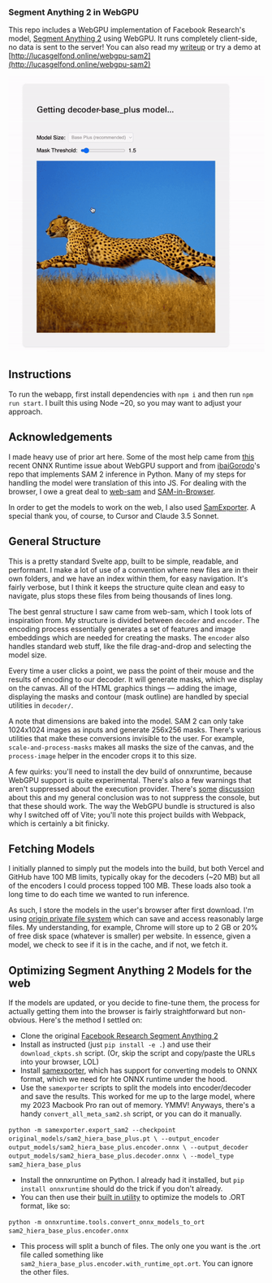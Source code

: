 ### Segment Anything 2 in WebGPU

This repo includes a WebGPU implementation of Facebook Research's model, [Segment Anything 2](<(https://github.com/facebookresearch/segment-anything-2/tree/main)>) using WebGPU. It runs completely client-side, no data is sent to the server! You can also read my [writeup](http://lucasgelfond.online/portfolio/webgpu-sam2) or try a demo at [http://lucasgelfond.online/webgpu-sam2](http://lucasgelfond.online/webgpu-sam2)

![Demo of Segment Anything 2 in WebGPU](public/demo.gif)

## Instructions

To run the webapp, first install dependencies with `npm i` and then run `npm run start`. I built this using Node ~20, so you may want to adjust your approach.

## Acknowledgements

I made heavy use of prior art here. Some of the most help came from [this](https://github.com/microsoft/onnxruntime/issues/20876) recent ONNX Runtime issue about WebGPU support and from [ibaiGorodo](https://github.com/ibaiGorordo/ONNX-SAM2-Segment-Anything)'s repo that implements SAM 2 inference in Python. Many of my steps for handling the model were translation of this into JS. For dealing with the browser, I owe a great deal to [web-sam](https://github.com/neka-nat/web-sam) and [SAM-in-Browser](https://github.com/sunu/SAM-in-Browser).

In order to get the models to work on the web, I also used [SamExporter](https://github.com/vietanhdev/samexporter). A special thank you, of course, to Cursor and Claude 3.5 Sonnet.

## General Structure

This is a pretty standard Svelte app, built to be simple, readable, and performant. I make a lot of use of a convention where new files are in their own folders, and we have an index within them, for easy navigation. It's fairly verbose, but I think it keeps the structure quite clean and easy to navigate, plus stops these files from being thousands of lines long.

The best genral structure I saw came from web-sam, which I took lots of inspiration from. My structure is divided between `decoder` and `encoder`. The encoding process essentially generates a set of features and image embeddings which are needed for creating the masks. The `encoder` also handles standard web stuff, like the file drag-and-drop and selecting the model size.

Every time a user clicks a point, we pass the point of their mouse and the results of encoding to our decoder. It will generate masks, which we display on the canvas. All of the HTML graphics things — adding the image, displaying the masks and contour (mask outline) are handled by special utilities in `decoder/`.

A note that dimensions are baked into the model. SAM 2 can only take 1024x1024 images as inputs and generate 256x256 masks. There's various utilities that make these conversions invisible to the user. For example, `scale-and-process-masks` makes all masks the size of the canvas, and the `process-image` helper in the encoder crops it to this size.

A few quirks: you'll need to install the dev build of onnxruntime, because WebGPU support is quite experimental. There's also a few warnings that aren't suppressed about the execution provider. There's [some](https://github.com/microsoft/onnxruntime/issues/20876#issuecomment-2211833522) [discussion](https://github.com/microsoft/onnxruntime/issues/20876#issuecomment-2214167629) about this and my general conclusion was to not suppress the console, but that these should work. The way the WebGPU bundle is structured is also why I switched off of Vite; you'll note this project builds with Webpack, which is certainly a bit finicky.

## Fetching Models

I initially planned to simply put the models into the build, but both Vercel and GitHub have 100 MB limits, typically okay for the decoders (~20 MB) but all of the encoders I could process topped 100 MB. These loads also took a long time to do each time we wanted to run inference.

As such, I store the models in the user's browser after first download. I'm using [origin private file system](https://developer.mozilla.org/en-US/docs/Web/API/File_System_API/Origin_private_file_system) which can save and access reasonably large files. My understanding, for example, Chrome will store up to 2 GB or 20% of free disk space (whatever is smaller) per website. In essence, given a model, we check to see if it is in the cache, and if not, we fetch it.

## Optimizing Segment Anything 2 Models for the web

If the models are updated, or you decide to fine-tune them, the process for actually getting them into the browser is fairly straightforward but non-obvious. Here's the method I settled on:

- Clone the original [Facebook Research Segment Anything 2](https://github.com/facebookresearch/segment-anything-2/tree/main)
- Install as instructed (just `pip install -e .`) and use their `download_ckpts.sh` script. (Or, skip the script and copy/paste the URLs into your browser, LOL)
- Install [samexporter](https://github.com/vietanhdev/samexporter), which has support for converting models to ONNX format, which we need for hte ONNX runtime under the hood.
- Use the `samexporter` scripts to split the models into encoder/decoder and save the results. This worked for me up to the large model, where my 2023 Macbook Pro ran out of memory. YMMV! Anyways, there's a handy `convert_all_meta_sam2.sh` script, or you can do it manually.

`python -m samexporter.export_sam2 --checkpoint original_models/sam2_hiera_base_plus.pt \
    --output_encoder output_models/sam2_hiera_base_plus.encoder.onnx \
    --output_decoder output_models/sam2_hiera_base_plus.decoder.onnx \
    --model_type sam2_hiera_base_plus`

- Install the onnxruntime on Python. I already had it installed, but `pip install onnxruntime` should do the trick if you don't already.
- You can then use their [built in utility](https://onnxruntime.ai/docs/performance/model-optimizations/ort-format-models.html) to optimize the models to .ORT format, like so:

`python -m onnxruntime.tools.convert_onnx_models_to_ort sam2_hiera_base_plus.encoder.onnx
`

- This process will split a bunch of files. The only one you want is the .ort file called something like `sam2_hiera_base_plus.encoder.with_runtime_opt.ort`. You can ignore the other files.
